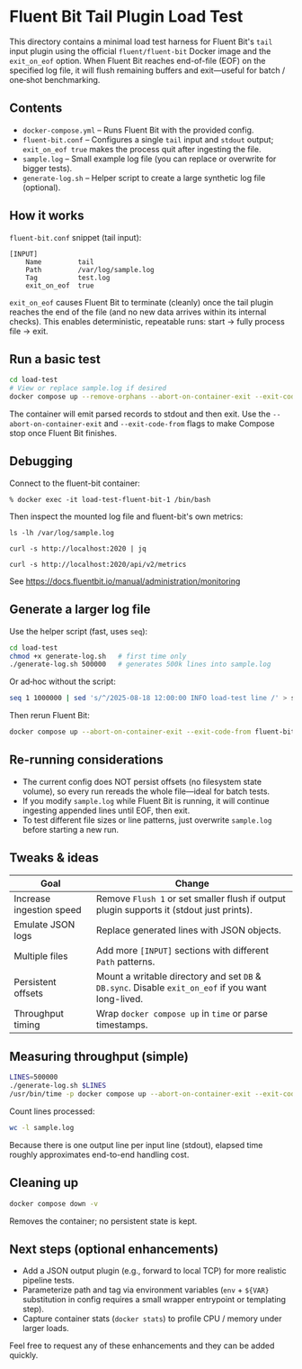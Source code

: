 # Fluent Bit Tail Plugin Load Test

This directory contains a minimal load test harness for Fluent Bit's `tail` input plugin using the official `fluent/fluent-bit` Docker image and the `exit_on_eof` option. When Fluent Bit reaches end-of-file (EOF) on the specified log file, it will flush remaining buffers and exit—useful for batch / one‑shot benchmarking.

## Contents

- `docker-compose.yml` – Runs Fluent Bit with the provided config.
- `fluent-bit.conf` – Configures a single `tail` input and `stdout` output; `exit_on_eof true` makes the process quit after ingesting the file.
- `sample.log` – Small example log file (you can replace or overwrite for bigger tests).
- `generate-log.sh` – Helper script to create a large synthetic log file (optional).

## How it works

`fluent-bit.conf` snippet (tail input):
```
[INPUT]
    Name         tail
    Path         /var/log/sample.log
    Tag          test.log
    exit_on_eof  true
```
`exit_on_eof` causes Fluent Bit to terminate (cleanly) once the tail plugin reaches the end of the file (and no new data arrives within its internal checks). This enables deterministic, repeatable runs: start → fully process file → exit.

## Run a basic test

```bash
cd load-test
# View or replace sample.log if desired
docker compose up --remove-orphans --abort-on-container-exit --exit-code-from fluent-bit
```
The container will emit parsed records to stdout and then exit. Use the `--abort-on-container-exit` and `--exit-code-from` flags to make Compose stop once Fluent Bit finishes.

## Debugging

Connect to the fluent-bit container:

```
% docker exec -it load-test-fluent-bit-1 /bin/bash
```

Then inspect the mounted log file and fluent-bit's own metrics:

```
ls -lh /var/log/sample.log

curl -s http://localhost:2020 | jq

curl -s http://localhost:2020/api/v2/metrics
```

See https://docs.fluentbit.io/manual/administration/monitoring

## Generate a larger log file

Use the helper script (fast, uses `seq`):
```bash
cd load-test
chmod +x generate-log.sh   # first time only
./generate-log.sh 500000   # generates 500k lines into sample.log
```
Or ad‑hoc without the script:
```bash
seq 1 1000000 | sed 's/^/2025-08-18 12:00:00 INFO load-test line /' > sample.log
```
Then rerun Fluent Bit:
```bash
docker compose up --abort-on-container-exit --exit-code-from fluent-bit
```

## Re-running considerations

- The current config does NOT persist offsets (no filesystem state volume), so every run rereads the whole file—ideal for batch tests.
- If you modify `sample.log` while Fluent Bit is running, it will continue ingesting appended lines until EOF, then exit.
- To test different file sizes or line patterns, just overwrite `sample.log` before starting a new run.

## Tweaks & ideas

| Goal | Change |
|------|--------|
| Increase ingestion speed | Remove `Flush 1` or set smaller flush if output plugin supports it (stdout just prints). |
| Emulate JSON logs | Replace generated lines with JSON objects. |
| Multiple files | Add more `[INPUT]` sections with different `Path` patterns. |
| Persistent offsets | Mount a writable directory and set `DB` & `DB.sync`. Disable `exit_on_eof` if you want long-lived. |
| Throughput timing | Wrap `docker compose up` in `time` or parse timestamps. |

## Measuring throughput (simple)

```bash
LINES=500000
./generate-log.sh $LINES
/usr/bin/time -p docker compose up --abort-on-container-exit --exit-code-from fluent-bit | grep -E 'real|user|sys'
```
Count lines processed:
```bash
wc -l sample.log
```
Because there is one output line per input line (stdout), elapsed time roughly approximates end-to-end handling cost.

## Cleaning up

```bash
docker compose down -v
```
Removes the container; no persistent state is kept.

## Next steps (optional enhancements)

- Add a JSON output plugin (e.g., forward to local TCP) for more realistic pipeline tests.
- Parameterize path and tag via environment variables (`env` + `${VAR}` substitution in config requires a small wrapper entrypoint or templating step).
- Capture container stats (`docker stats`) to profile CPU / memory under larger loads.

Feel free to request any of these enhancements and they can be added quickly.
